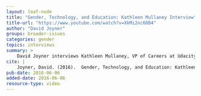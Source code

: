 ```yaml
---
layout: leaf-node
title: "Gender, Technology, and Education: Kathleen Mullaney Interview"
title-url: "https://www.youtube.com/watch?v=XkMi2nc6OB4"
author: "David Joyner"
groups: broader-issues
categories: gender
topics: interviews
summary: >
    David Joyner interviews Kathleen Mullaney, VP of Careers at Udacity, about Gender, Technology, and Education.
cite: |
    Joyner, David. (2016).  Gender, Technology, and Education: Kathleen Mullaney Interview. Udacity.  June 6, 2016.
pub-date: 2016-06-06
added-date: 2016-06-06
resource-type: video
---
```

